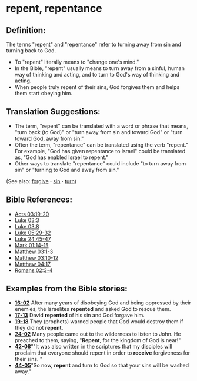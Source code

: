 # repent, repentance #

## Definition: ##

The terms "repent" and "repentance" refer to turning away from sin and turning back to God.

* To "repent" literally means to "change one's mind."
* In the Bible, "repent" usually means to turn away from a sinful, human way of thinking and acting, and to turn to God's way of thinking and acting.
* When people truly repent of their sins, God forgives them and helps them start obeying him.

## Translation Suggestions: ##

* The term, "repent" can be translated with a word or phrase that means, "turn back (to God)" or "turn away from sin and toward God" or "turn toward God, away from sin."
* Often the term, "repentance" can be translated using the verb "repent." For example, "God has given repentance to Israel" could be translated as, "God has enabled Israel to repent."
* Other ways to translate "repentance" could include "to turn away from sin" or "turning to God and away from sin."

(See also: [forgive](../kt/forgive.md) **·** [sin](../kt/sin.md) **·** [turn](../kt/turn.md))

## Bible References: ##

* [Acts 03:19-20](https://door43.org/en/bible/notes/act/03/19)
* [Luke 03:3](https://door43.org/en/bible/notes/luk/03/03)
* [Luke 03:8](https://door43.org/en/bible/notes/luk/03/08)
* [Luke 05:29-32](https://door43.org/en/bible/notes/luk/05/29)
* [Luke 24:45-47](https://door43.org/en/bible/notes/luk/24/45)
* [Mark 01:14-15](https://door43.org/en/bible/notes/mrk/01/14)
* [Matthew 03:1-3](https://door43.org/en/bible/notes/mat/03/01)
* [Matthew 03:10-12](https://door43.org/en/bible/notes/mat/03/10)
* [Matthew 04:17](https://door43.org/en/bible/notes/mat/04/17)
* [Romans 02:3-4](https://door43.org/en/bible/notes/rom/02/03)

## Examples from the Bible stories: ##

* __[16-02](https://door43.org/en/obs/notes/frames/16-02)__ After many years of disobeying God and being oppressed by their enemies, the Israelites __repented__  and asked God to rescue them.
* __[17-13](https://door43.org/en/obs/notes/frames/17-13)__ David __repented__  of his sin and God forgave him.
* __[19-18](https://door43.org/en/obs/notes/frames/19-18)__ They (prophets) warned people that God would destroy them if they did not __repent__.
* __[24-02](https://door43.org/en/obs/notes/frames/24-02)__ Many people came out to the wilderness to listen to John. He preached to them, saying, "__Repent__, for the kingdom of God is near!"
* __[42-08](https://door43.org/en/obs/notes/frames/42-08)__""It was also written in the scriptures that my disciples will proclaim that everyone should repent in order to __receive__  forgiveness for their sins. "
* __[44-05](https://door43.org/en/obs/notes/frames/44-05)__"So now, __repent__  and turn to God so that your sins will be washed away."

